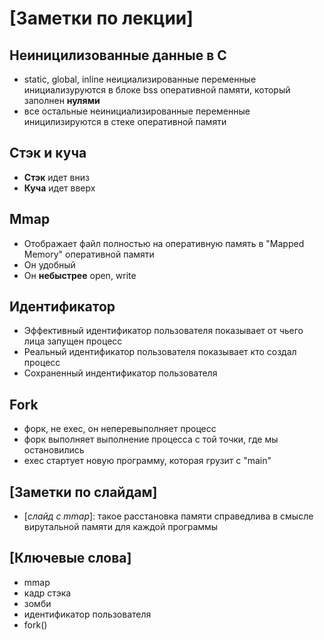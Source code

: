 [Заметки по лекции]
====

Неиницилизованные данные в C
---

- static, global, inline неициализированные переменные инициализуруются в блоке bss оперативной памяти, который заполнен **нулями**
- все остальные неинициализированные переменные иницилизируются в стеке оперативной памяти

Стэк и куча
---

- **Стэк** идет вниз
- **Куча** идет вверх

Mmap
----

- Отображает файл полностью на оперативную память в "Mapped Memory" оперативной памяти
- Он удобный
- Он **небыстрее** open, write

Идентификатор
---

- Эффективный идентификатор пользователя показывает от чьего лица запущен процесс
- Реальный идентификатор пользователя показывает кто создал процесс
- Сохраненный индентификатор пользователя

Fork
---

- форк, не exec, он неперевыполняет процесс
- форк выполняет выполнение процесса с той точки, где мы остановились
- exec стартует новую программу, которая грузит с "main"

[Заметки по слайдам]
---

- [*слайд с mmap*]: такое расстановка памяти справедлива в смысле вирутальной памяти для каждой программы

[Ключевые слова]
---

- mmap
- кадр стэка
- зомби
- идентификатор пользователя
- fork()
